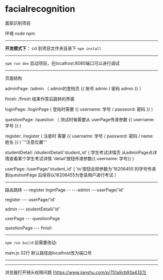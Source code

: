 # facialrecognition

面部识别项目

环境 node  npm
*****************************************************
**开发模式下：**
cd 到项目文件夹目录下
`npm install`
*****************************************************
`npm run dev`
启动项目，在localhost:8080端口可以进行调试
*****************************************************

页面结构

adminPage:  /admin （ admin的登陆页  {{ 账号 admin / 密码 admin }} ）

finish: /finish 结束作答后跳转的界面

loginPage: /loginPage ( 登陆时需要 {{ username: 学号 / password: 密码 }} )

questionPage: /question   （ 测试时候需要从 userPage传递参数 {{ username: 学号 }}   )

register: /register ( 注册时 需要 {{ username: 学号 / password: 密码 / name: 姓名 }}  )  '''注意位置'''

studentDetail: /studentDetail/'student_id'  ( 学生考试详情页 从adminPage点详情查看某个学生考试详情 'detail'按钮传递参数{{ username: 学号}}  )

userPage: /userPage/'student_id'  ( 'to'按钮会把参数为'16206455'的学号传递到questionPage 后续将以16206455为登录用户进行考试 )

*****************************************************

路由跳转
               ---register
loginPage  --  ---admin
               ---userPage/'id'

register --- userPage/'id'

admin --- studentDetail/'id'

userPage --- questionPage

questionPage --- finish

*****************************************************
`npm run build` 前需要改动:

main.js   32行 默认路径由localhost改为端口号
*****************************************************





*****************************************************
浏览器打开镜头权限问题 [https://www.jianshu.com/p/751a9cb93a43][1]

[1]: https://www.jianshu.com/p/751a9cb93a43
